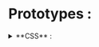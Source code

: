 # Prototypes : 


<details>
    <summary> **CSS** : </summary>
***CSS Selectors*** : 

- Universal Selector : 
```css
* {
    margin: 0;
    padding: 0;
}
```
- Element Type Selectors : 
```css
p {
    color: blue;
}
```
- id Type Selectors : 
```css
#Test {
    color: red;
}
```
- Class Type Selectors : 
```css
.blue {
    color: blue;
}
```

***CSS BackGround*** : 
- BackGround Color : 
```css
body {
    background-color: #f0e68c;
}
```

- BackGround image : 
```css
body {
    background-image: url("something/smth.png");
}
```

- BackGround Reapeat : 
```css
body {
    background-image: url("images/texture.png");
    background-repeat: no-repeat;
}
```
> background-repeat : no-repeat / repeat
> background-repeat : repeat-x / repeat-y


- BackGround Position : 
```css
body {
    background-image: url("images/robot.png");
    background-repeat: no-repeat;
    background-position: right top;
}
```
> background-position : right top, left top...

- BackGround attachement: 
```css
body {
    background-image: url("images/smth.png");
    background-repeat: no-repeat;
    background-attachment: fixed;
}
```

***CSS Fonts*** : 
> font family 
```css
body {
    font-family: Arial, Helvetica, sans-serif;
}
```

> font family : serif, sans-serif, monospace, cursive, fantasy.

- font style : 
```css
p.normal {
  font-style: normal;
}
p.italic {
  font-style: italic;
}
p.oblique {
  font-style: oblique;
}
```

- font seize : 
```css
h1 {
    font-size: 24px;
}
p {
    font-size: 14px;
}
```

> font-size : px, Large/medium...



***CSS Text*** :

- Text Color : 
```css
body {
    color: #434343;
}
```

- Text alligement : 
```css
h1 {
    text-align: center;
}
p {
    text-align: justify;
}
```

***CSS Links*** : 

- Links : 

```css
a:link {
    color: #1ebba3;
}
a:visited {
    color: #ff00f4;
}
a:hover {
    color: #a766ff;
}
a:active {
    color: #ff9800;
}
```

***CSS Lists*** : 

- Lists : 
```css
ul {
    list-style-type: square;
}
ol {
    list-style-type: upper-roman;
}
```
</summary>
